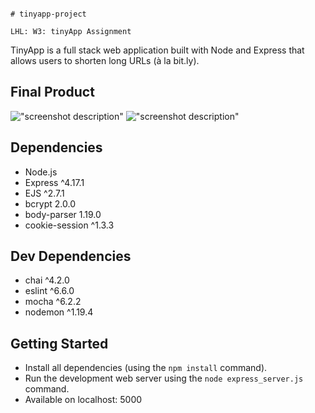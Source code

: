                                                                                                               # tinyapp-project
                                                                                                    LHL: W3: tinyApp Assignment

TinyApp is a full stack web application built with Node and Express that allows users to shorten long URLs (à la bit.ly).

## Final Product

!["screenshot description"](#)
!["screenshot description"](#)

## Dependencies

- Node.js
- Express ^4.17.1
- EJS ^2.7.1
- bcrypt 2.0.0
- body-parser 1.19.0
- cookie-session ^1.3.3

## Dev Dependencies

- chai ^4.2.0
- eslint ^6.6.0
- mocha ^6.2.2
- nodemon ^1.19.4


## Getting Started

- Install all dependencies (using the `npm install` command).
- Run the development web server using the `node express_server.js` command.
- Available on localhost: 5000
